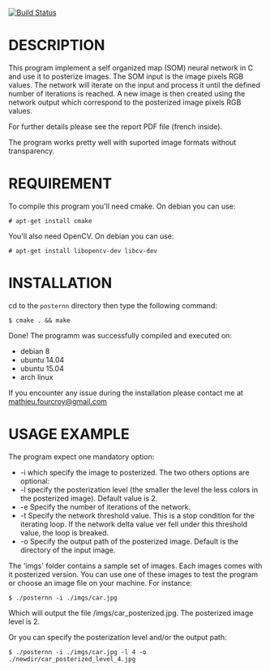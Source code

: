 [![Build Status](https://travis-ci.org/mathieufrh/posternn.svg?branch=master)](https://travis-ci.org/ntop/ntopng)

# DESCRIPTION

This program implement a self organized map (SOM) neural network in C and use
it to posterize images.
The SOM input is the image pixels RGB values. The network will iterate on the
input and process it until the defined number of iterations is reached. A new
image is then created using the network output which correspond to the
posterized image pixels RGB values.

For further details please see the report PDF file (french inside).

The program works pretty well with suported image formats without 
transparency.

# REQUIREMENT

To compile this program you'll need cmake. On debian you can use:
```
# apt-get install cmake
```

You'll also need OpenCV. On debian you can use:
```
# apt-get install libopencv-dev libcv-dev
```

# INSTALLATION

cd to the `posternn` directory then type the following command:
```
$ cmake . && make
```

Done!
The programm was successfully compiled and executed on:
 - debian 8
 - ubuntu 14.04
 - ubuntu 15.04
 - arch linux

If you encounter any issue during the installation please contact me at
mathieu.fourcroy@gmail.com

# USAGE EXAMPLE

The program expect one mandatory option:
 - -i which specify the image to posterized.
The two others options are optional:
 - -l specify the posterization level (the smaller the level the less colors in the posterized image). Default value is 2.
 - -e Specify the number of iterations of the network.
 - -t Specify the network threshold value. This is a stop condition for the iterating loop. If the network delta value ver fell under this threshold value, the loop is breaked.
 - -o Specify the output path of the posterized image. Default is the directory of the input image.

The 'imgs' folder contains a sample set of images. Each images comes with it posterized version. You can use one of these images to test the program or choose an image file on your machine. For instance:

```
$ ./posternn -i ./imgs/car.jpg
```

Which will output the file /imgs/car_posterized.jpg. The posterized image level is 2.

Or you can specify the posterization level and/or the output path:

```
$ ./posternn -i ./imgs/car.jpg -l 4 -o ./newdir/car_posterized_level_4.jpg
```
